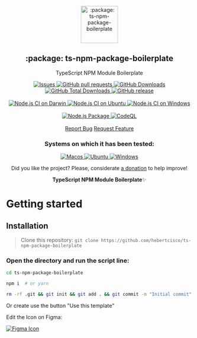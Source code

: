 <p align="center">
 <img width="100px" src="https://raw.githubusercontent.com/hebertcisco/ts-npm-package-boilerplate/main/.github/images/favicon512x512-npm.png" align="center" alt=":package: ts-npm-package-boilerplate" />
 <h2 align="center">:package: ts-npm-package-boilerplate</h2>
 <p align="center">TypeScript NPM Module Boilerplate</p>
  <p align="center">
    <a href="https://github.com/hebertcisco/ts-npm-package-boilerplate/issues">
      <img alt="Issues" src="https://img.shields.io/github/issues/hebertcisco/ts-npm-package-boilerplate?style=flat&color=336791" />
    </a>
    <a href="https://github.com/hebertcisco/ts-npm-package-boilerplate/pulls">
      <img alt="GitHub pull requests" src="https://img.shields.io/github/issues-pr/hebertcisco/ts-npm-package-boilerplate?style=flat&color=336791" />
    </a>
     <a href="https://github.com/hebertcisco/ts-npm-package-boilerplate">
      <img alt="GitHub Downloads" src="https://img.shields.io/npm/dw/ts-npm-package-boilerplate?style=flat&color=336791" />
    </a>
    <a href="https://github.com/hebertcisco/ts-npm-package-boilerplate">
      <img alt="GitHub Total Downloads" src="https://img.shields.io/npm/dt/ts-npm-package-boilerplate?color=336791&label=Total%20downloads" />
    </a>
 <a href="https://github.com/hebertcisco/ts-npm-package-boilerplate">
      <img alt="GitHub release" src="https://img.shields.io/github/release/hebertcisco/ts-npm-package-boilerplate.svg?style=flat&color=336791" />
    </a>
    <br />
    <br />
 <a href="https://github.com/hebertcisco/ts-npm-package-boilerplate/actions/workflows/node.js-macos.yml">
      <img alt="Node.js CI on Darwin" src="https://github.com/hebertcisco/ts-npm-package-boilerplate/actions/workflows/node.js-macos.yml/badge.svg" />
    </a>
  <a href="https://github.com/hebertcisco/ts-npm-package-boilerplate/actions/workflows/node.js-ubuntu.yml">
      <img alt="Node.js CI on Ubuntu" src="https://github.com/hebertcisco/ts-npm-package-boilerplate/actions/workflows/node.js-ubuntu.yml/badge.svg" />
    </a>
 <a href="https://github.com/hebertcisco/ts-npm-package-boilerplate/actions/workflows/node.js-windows.yml">
      <img alt="Node.js CI on Windows" src="https://github.com/hebertcisco/ts-npm-package-boilerplate/actions/workflows/node.js-windows.yml/badge.svg" />
    </a>
    <br />
    <br />
 <a href="https://github.com/hebertcisco/ts-npm-package-boilerplate/actions/workflows/npm-publish.yml">
      <img alt="Node.js Package" src="https://github.com/hebertcisco/ts-npm-package-boilerplate/actions/workflows/npm-publish.yml/badge.svg" />
    </a>
 <a href="https://github.com/hebertcisco/ts-npm-package-boilerplate/actions/workflows/codeql-analysis.yml">
      <img alt="CodeQL" src="https://github.com/hebertcisco/ts-npm-package-boilerplate/actions/workflows/codeql-analysis.yml/badge.svg?style=flat&color=336791" />
    </a>
    <br />
    <br />
  <a href="https://github.com/hebertcisco/ts-npm-package-boilerplate/issues/new/choose">Report Bug</a>
  <a href="https://github.com/hebertcisco/ts-npm-package-boilerplate/issues/new/choose">Request Feature</a>
  </p>
 <h3 align="center">Systems on which it has been tested:</h3>
 <p align="center">
   <a href="https://www.apple.com/br/macos/">
      <img alt="Macos" src="https://img.shields.io/badge/mac%20os-000000?style=for-the-badge&logo=apple&logoColor=white&style=flat" />
    </a>
    <a href="https://ubuntu.com/download">
      <img alt="Ubuntu" src="https://img.shields.io/badge/Ubuntu-E95420?style=for-the-badge&logo=ubuntu&logoColor=white&style=flat" />
    </a>
    <a href="https://www.microsoft.com/pt-br/windows/">
      <img alt="Windows" src="https://img.shields.io/badge/Windows-0078D6?style=for-the-badge&logo=windows&logoColor=white&style=flat" />
    </a>
  </p>
<p align="center">Did you like the project? Please, considerate <a href="https://www.buymeacoffee.com/hebertcisco">a donation</a> to help improve!</p>

<p align="center"><strong>TypeScript NPM Module Boilerplate</strong>✨</p>


# Getting started

## Installation

> Clone this repository: `git clone https://github.com/hebertcisco/ts-npm-package-boilerplate`

### Open the directory and run the script line:

```bash
cd ts-npm-package-boilerplate 
```
```bash
npm i  # or yarn
```
```bash
rm -rf .git && git init && git add . && git commit -m "Initial commit" #Optional
```
Or create use the button "Use this template"

Edit the Icon on Figma:

<a href="https://www.figma.com/file/vpevGX3j9tmtW8OyLQ9eUm/ts-npm-package-boilerplate-icon?node-id=0%3A1">
   <img alt="Figma Icon" src="https://raw.githubusercontent.com/hebertcisco/ts-npm-package-boilerplate/main/.github/images/figma-badge.png"/>
</a>
